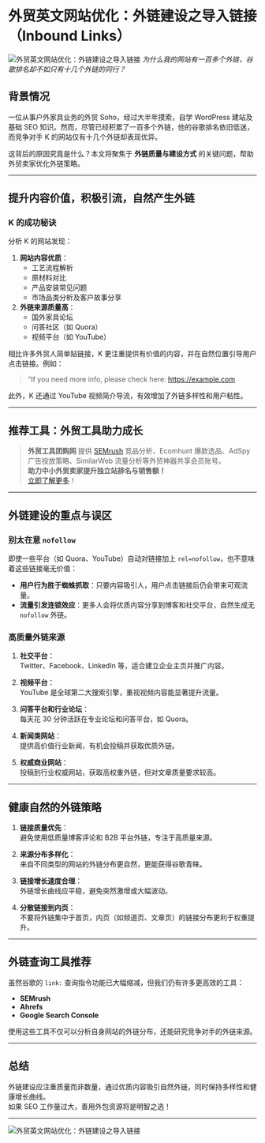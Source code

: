 # 外贸英文网站优化：外链建设之导入链接（Inbound Links）

![外贸英文网站优化：外链建设之导入链接](https://img.liaosam.com/uploads/2016/12/inboundlinks.jpg)
*为什么我的网站有一百多个外链，谷歌排名却不如只有十几个外链的同行？*

## 背景情况

一位从事户外家具业务的外贸 Soho，经过大半年摸索，自学 WordPress 建站及基础 SEO 知识。然而，尽管已经积累了一百多个外链，他的谷歌排名依旧低迷，而竞争对手 K 的网站仅有十几个外链却表现优异。

这背后的原因究竟是什么？本文将聚焦于 **外链质量与建设方式** 的关键问题，帮助外贸卖家优化外链策略。

---

## 提升内容价值，积极引流，自然产生外链

### K 的成功秘诀

分析 K 的网站发现：

1. **网站内容优质**：  
   - 工艺流程解析  
   - 原材料对比  
   - 产品安装常见问题  
   - 市场品类分析及客户故事分享  
2. **外链来源质量高**：  
   - 国外家具论坛  
   - 问答社区（如 Quora）  
   - 视频平台（如 YouTube）

相比许多外贸人简单贴链接，K 更注重提供有价值的内容，并在自然位置引导用户点击链接。例如：
> “If you need more info, please check here: https://example.com

此外，K 还通过 YouTube 视频简介导流，有效增加了外链多样性和用户粘性。

---

## 推荐工具：外贸工具助力成长

> **外贸工具团购网** 提供 [SEMrush](https://bit.ly/waimao518) 竞品分析、Ecomhunt 爆款选品、AdSpy 广告投放策略、SimilarWeb 流量分析等外贸神器共享会员账号。  
> **助力中小外贸卖家提升独立站排名与销售额！**  
> [立即了解更多](https://bit.ly/waimao518)！

---

## 外链建设的重点与误区

### 别太在意 `nofollow`

即使一些平台（如 Quora、YouTube）自动对链接加上 `rel=nofollow`，也不意味着这些链接毫无价值：
- **用户行为胜于蜘蛛抓取**：只要内容吸引人，用户点击链接后仍会带来可观流量。
- **流量引发连锁效应**：更多人会将优质内容分享到博客和社交平台，自然生成无 `nofollow` 外链。

### 高质量外链来源

1. **社交平台**：  
   Twitter、Facebook、LinkedIn 等，适合建立企业主页并推广内容。
   
2. **视频平台**：  
   YouTube 是全球第二大搜索引擎，重视视频内容能显著提升流量。

3. **问答平台和行业论坛**：  
   每天花 30 分钟活跃在专业论坛和问答平台，如 Quora。

4. **新闻类网站**：  
   提供高价值行业新闻，有机会投稿并获取优质外链。

5. **权威商业网站**：  
   投稿到行业权威网站，获取高权重外链，但对文章质量要求较高。

---

## 健康自然的外链策略

1. **链接质量优先**：  
   避免使用低质量博客评论和 B2B 平台外链，专注于高质量来源。

2. **来源分布多样化**：  
   来自不同类型的网站的外链分布更自然，更能获得谷歌青睐。

3. **链接增长速度合理**：  
   外链增长曲线应平稳，避免突然激增或大幅波动。

4. **分散链接到内页**：  
   不要将外链集中于首页，内页（如频道页、文章页）的链接分布更利于权重提升。

---

## 外链查询工具推荐

虽然谷歌的 `link:` 查询指令功能已大幅缩减，但我们仍有许多更高效的工具：
- **SEMrush**  
- **Ahrefs**  
- **Google Search Console**

使用这些工具不仅可以分析自身网站的外链分布，还能研究竞争对手的外链来源。

---

## 总结

外链建设应注重质量而非数量，通过优质内容吸引自然外链，同时保持多样性和健康增长曲线。  
如果 SEO 工作量过大，善用外包资源将是明智之选！

---

![外贸英文网站优化：外链建设之导入链接](https://img.liaosam.com/uploads/2016/12/appreciation-code.jpg)


